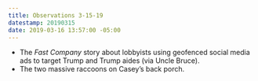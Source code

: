 ```yaml
---
title: Observations 3-15-19
datestamp: 20190315
date: 2019-03-16 13:57:00 -05:00
---
```


- The *Fast Company* story about lobbyists using geofenced social media ads to target Trump and Trump aides (via Uncle Bruce).
- The two massive raccoons on Casey’s back porch.
